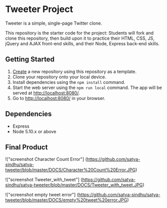 # Tweeter Project

Tweeter is a simple, single-page Twitter clone.

This repository is the starter code for the project: Students will fork and clone this repository, then build upon it to practice their HTML, CSS, JS, jQuery and AJAX front-end skills, and their Node, Express back-end skills.

## Getting Started

1. [Create](https://docs.github.com/en/repositories/creating-and-managing-repositories/creating-a-repository-from-a-template) a new repository using this repository as a template.
2. Clone your repository onto your local device.
3. Install dependencies using the `npm install` command.
3. Start the web server using the `npm run local` command. The app will be served at <http://localhost:8080/>.
4. Go to <http://localhost:8080/> in your browser.

## Dependencies

- Express
- Node 5.10.x or above

## Final Product

!["screenshot Character Count Error"] (https://github.com/satya-sindhu/satya-tweeter/blob/master/DOCS/Character%20Count%20Error.JPG)

!["screenshot Tweeter_with_tweet"] (https://github.com/satya-sindhu/satya-tweeter/blob/master/DOCS/Tweeter_with_tweet.JPG)

!["screenshot empty tweet error"] (https://github.com/satya-sindhu/satya-tweeter/blob/master/DOCS/empty%20tweet%20error.JPG)

